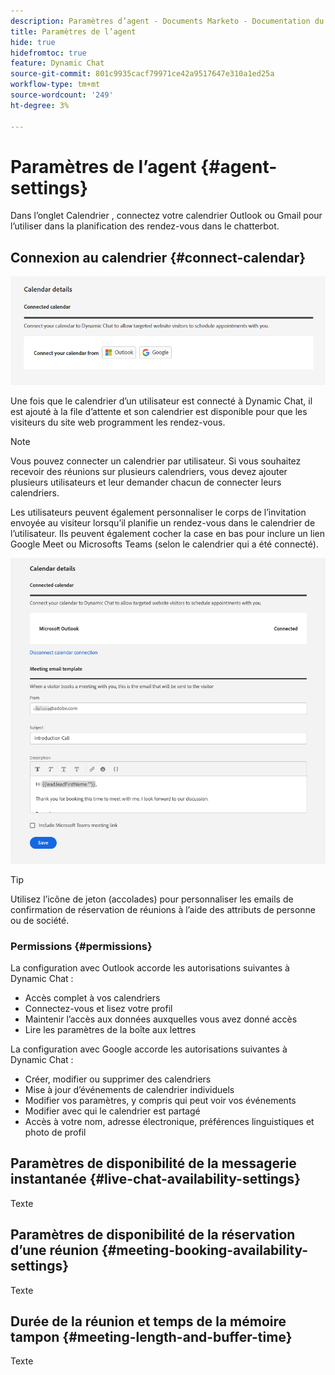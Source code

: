 ```yaml
---
description: Paramètres d’agent - Documents Marketo - Documentation du produit
title: Paramètres de l’agent
hide: true
hidefromtoc: true
feature: Dynamic Chat
source-git-commit: 801c9935cacf79971ce42a9517647e310a1ed25a
workflow-type: tm+mt
source-wordcount: '249'
ht-degree: 3%

---
```


# Paramètres de l’agent {#agent-settings}

Dans l’onglet Calendrier , connectez votre calendrier Outlook ou Gmail pour l’utiliser dans la planification des rendez-vous dans le chatterbot.

## Connexion au calendrier {#connect-calendar}

![](assets/agent-settings-1.png)

Une fois que le calendrier d’un utilisateur est connecté à Dynamic Chat, il est ajouté à la file d’attente et son calendrier est disponible pour que les visiteurs du site web programment les rendez-vous.

>[!NOTE]
>
>Vous pouvez connecter un calendrier par utilisateur. Si vous souhaitez recevoir des réunions sur plusieurs calendriers, vous devez ajouter plusieurs utilisateurs et leur demander chacun de connecter leurs calendriers.

Les utilisateurs peuvent également personnaliser le corps de l’invitation envoyée au visiteur lorsqu’il planifie un rendez-vous dans le calendrier de l’utilisateur. Ils peuvent également cocher la case en bas pour inclure un lien Google Meet ou Microsofts Teams (selon le calendrier qui a été connecté).

![](assets/agent-settings-2.png)

>[!TIP]
>
>Utilisez l’icône de jeton (accolades) pour personnaliser les emails de confirmation de réservation de réunions à l’aide des attributs de personne ou de société.

### Permissions {#permissions}

La configuration avec Outlook accorde les autorisations suivantes à Dynamic Chat :

* Accès complet à vos calendriers
* Connectez-vous et lisez votre profil
* Maintenir l’accès aux données auxquelles vous avez donné accès
* Lire les paramètres de la boîte aux lettres

La configuration avec Google accorde les autorisations suivantes à Dynamic Chat :

* Créer, modifier ou supprimer des calendriers
* Mise à jour d’événements de calendrier individuels
* Modifier vos paramètres, y compris qui peut voir vos événements
* Modifier avec qui le calendrier est partagé
* Accès à votre nom, adresse électronique, préférences linguistiques et photo de profil

## Paramètres de disponibilité de la messagerie instantanée {#live-chat-availability-settings}

Texte

## Paramètres de disponibilité de la réservation d’une réunion {#meeting-booking-availability-settings}

Texte

## Durée de la réunion et temps de la mémoire tampon {#meeting-length-and-buffer-time}

Texte
